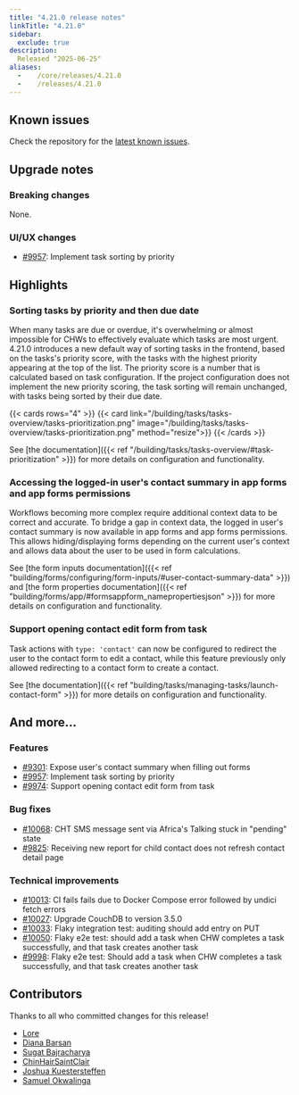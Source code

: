 ```yaml
---
title: "4.21.0 release notes"
linkTitle: "4.21.0"
sidebar:
  exclude: true
description: 
  Released "2025-06-25"
aliases:
  -    /core/releases/4.21.0
  -    /releases/4.21.0
---
```


## Known issues

Check the repository for the [latest known issues](https://github.com/medic/cht-core/issues?q=is%3Aissue+label%3A%22Affects%3A+4.21.0%22).

## Upgrade notes

### Breaking changes

None.

### UI/UX changes

- [#9957](https://github.com/medic/cht-core/issues/9957): Implement task sorting by priority


## Highlights

### Sorting tasks by priority and then due date

When many tasks are due or overdue, it's overwhelming or almost impossible for CHWs to effectively evaluate which tasks are most urgent. 4.21.0 introduces a new default way of sorting tasks in the frontend, based on the tasks's priority score, with the tasks with the highest priority appearing at the top of the list. The priority score is a number that is calculated based on task configuration. 
If the project configuration does not implement the new priority scoring, the task sorting will remain unchanged, with tasks being sorted by their due date. 

{{< cards rows="4" >}}
{{< card link="/building/tasks/tasks-overview/tasks-prioritization.png" image="/building/tasks/tasks-overview/tasks-prioritization.png"  method="resize">}}
{{< /cards >}}

See [the documentation]({{< ref "/building/tasks/tasks-overview/#task-prioritization" >}}) for more details on configuration and functionality.

### Accessing the logged-in user's contact summary in app forms and app forms permissions

Workflows becoming more complex require additional context data to be correct and accurate. To bridge a gap in context data, the logged in user's contact summary is now available in app forms and app forms permissions. This allows hiding/displaying forms depending on the current user's context and allows data about the user to be used in form calculations.       

See [the form inputs documentation]({{< ref "building/forms/configuring/form-inputs/#user-contact-summary-data" >}}) and [the form properties documentation]({{< ref "building/forms/app/#formsappform_namepropertiesjson" >}}) for more details on configuration and functionality.

### Support opening contact edit form from task

Task actions with `type: 'contact'` can now be configured to redirect the user to the contact form to edit a contact, while this feature previously only allowed redirecting to a contact form to create a contact. 

See [the documentation]({{< ref "building/tasks/managing-tasks/launch-contact-form" >}}) for more details on configuration and functionality.

## And more...

### Features

- [#9301](https://github.com/medic/cht-core/issues/9301): Expose user's contact summary when filling out forms
- [#9957](https://github.com/medic/cht-core/issues/9957): Implement task sorting by priority
- [#9974](https://github.com/medic/cht-core/issues/9974): Support opening contact edit form from task

### Bug fixes

- [#10068](https://github.com/medic/cht-core/issues/10068): CHT SMS message sent via Africa's Talking stuck in "pending" state
- [#9825](https://github.com/medic/cht-core/issues/9825): Receiving new report for child contact does not refresh contact detail page

### Technical improvements

- [#10013](https://github.com/medic/cht-core/issues/10013): CI fails fails due to Docker Compose error followed by undici fetch errors
- [#10027](https://github.com/medic/cht-core/issues/10027): Upgrade CouchDB to version 3.5.0
- [#10033](https://github.com/medic/cht-core/issues/10033): Flaky integration test: auditing should add entry on PUT
- [#10050](https://github.com/medic/cht-core/issues/10050): Flaky e2e test: should add a task when CHW completes a task successfully, and that task creates another task
- [#9998](https://github.com/medic/cht-core/issues/9998): Flaky e2e test: Should add a task when CHW completes a task successfully, and that task creates another task



## Contributors

Thanks to all who committed changes for this release!

- [Lore](https://github.com/lorerod)
- [Diana Barsan](https://github.com/dianabarsan)
- [Sugat Bajracharya](https://github.com/sugat009)
- [ChinHairSaintClair](https://github.com/ChinHairSaintClair)
- [Joshua Kuestersteffen](https://github.com/jkuester)
- [Samuel Okwalinga](https://github.com/sookwalinga)

